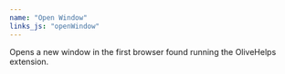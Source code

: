 ```yaml
---
name: "Open Window"
links_js: "openWindow"
---
```

Opens a new window in the first browser found running the OliveHelps extension.